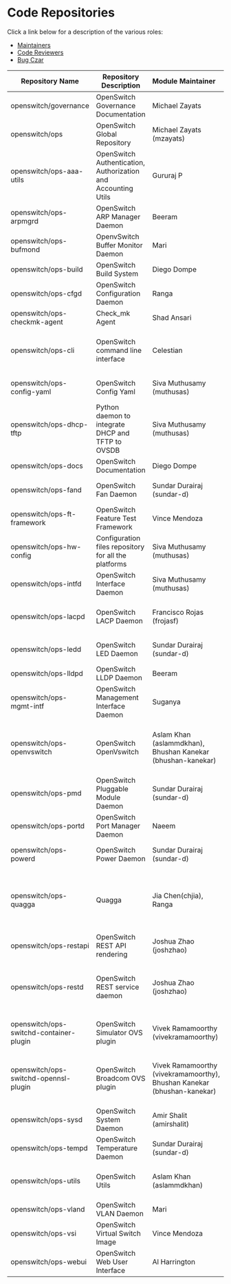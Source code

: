 # Code Repositories

Click a link below for a description of the various roles:
* [Maintainers](http://governance.openswitch.net/governance/maintainers.html)
* [Code Reviewers](http://governance.openswitch.net/governance/core-reviewers.html)
* [Bug Czar](http://governance.openswitch.net/governance/bug-czar.html)

| Repository Name | Repository Description | Module Maintainer | Code Reviewer | Bug czar |
| --------------- | ---------------------- |:----------------- |:------------- |:-------- |
| openswitch/governance | OpenSwitch Governance Documentation | Michael Zayats | Michael Zayats | Michael Zayats |
| openswitch/ops | OpenSwitch Global Repository | Michael Zayats (mzayats) | Michael Zayats (mzayats), Diego Dompe, Jenna Hung | Kuntal Daftary (kuntaldaftary) |
| openswitch/ops-aaa-utils | OpenSwitch Authentication, Authorization and Accounting Utils | Gururaj P | Gururaj P | Sandeep N |
| openswitch/ops-arpmgrd | OpenSwitch ARP Manager Daemon | Beeram | Beeram | Avinash |
| openswitch/ops-bufmond | OpenvSwitch Buffer Monitor Daemon | Mari | Mari, Mithun | Mithun |
| openswitch/ops-build | OpenSwitch Build System | Diego Dompe | Diego Dompe, Jenna Hung | Diego Dompe |
| openswitch/ops-cfgd | OpenSwitch Configuration Daemon | Ranga | Beeram | Chandru |
| openswitch/ops-checkmk-agent | Check_mk Agent | Shad Ansari | Shad Ansari, Ganesh Iyer | Shad Ansari |
| openswitch/ops-cli | OpenSwitch command line interface | Celestian | Celestian, Andres Araya, Ezhilan, Roopashree Bommaganahalli, Jia Chen | Satchit |
| openswitch/ops-config-yaml | OpenSwitch Config Yaml | Siva Muthusamy (muthusas) | Siva Muthusamy (muthusas), Varun Vijayakumar(vijavaru) | Siva Muthusamy (muthusas) |
| openswitch/ops-dhcp-tftp | Python daemon to integrate DHCP and TFTP to OVSDB | Siva Muthusamy (muthusas) | Siva Muthusamy (muthusas), Varun Vijayakumar(vijavaru) | Siva Muthusamy (muthusas) |
| openswitch/ops-docs | OpenSwitch Documentation | Diego Dompe | Diego Dompe | Diego Dompe |
| openswitch/ops-fand | OpenSwitch Fan Daemon | Sundar Durairaj (sundar-d) | Sundar Durairaj (sundar-d), Kiran Vaddey | Sundar Durairaj (sundar-d) |
| openswitch/ops-ft-framework | OpenSwitch Feature Test Framework | Vince Mendoza | Vince Mendoza, Payal Upadhyaya | Vince Mendoza |
| openswitch/ops-hw-config | Configuration files repository for all the platforms | Siva Muthusamy (muthusas) | Siva Muthusamy (muthusas), Ganesh Iyer | Siva Muthusamy (muthusas) |
| openswitch/ops-intfd | OpenSwitch Interface Daemon | Siva Muthusamy (muthusas) | Siva Muthusamy (muthusas), Ganesh Iyer | Siva Muthusamy (muthusas) |
| openswitch/ops-lacpd | OpenSwitch LACP Daemon | Francisco Rojas (frojasf) | Agustin Meneses (agustin-meneses-fuentes), Kattia Chaves (kchavesr) | Noel Delgado (noeldelgadoc) |
| openswitch/ops-ledd | OpenSwitch LED Daemon | Sundar Durairaj (sundar-d) | Sundar Durairaj (sundar-d), Kiran Vaddey | Sundar Durairaj (sundar-d) |
| openswitch/ops-lldpd | OpenSwitch LLDP Daemon | Beeram | Beeram | Beeram |
| openswitch/ops-mgmt-intf | OpenSwitch Management Interface Daemon | Suganya | Suganya, Ranga | Ezhilan |
| openswitch/ops-openvswitch | OpenSwitch OpenVswitch | Aslam Khan (aslammdkhan), Bhushan Kanekar (bhushan-kanekar) | Aslam Khan (aslammdkhan), Ligeo George (ligeo-george), Bhushan Kanekar (bhushan-kanekar) | Aslam Khan (aslammdkhan), Bhushan Kanekar (bhushan-kanekar) |
| openswitch/ops-pmd | OpenSwitch Pluggable Module Daemon | Sundar Durairaj (sundar-d) | Sundar Durairaj (sundar-d), Kiran Vaddey | Sundar Durairaj (sundar-d) |
| openswitch/ops-portd | OpenSwitch Port Manager Daemon | Naeem | Beeram, Naeem | Nirmalya |
| openswitch/ops-powerd | OpenSwitch Power Daemon | Sundar Durairaj (sundar-d) | Sundar Durairaj (sundar-d), Kiran Vaddey | Sundar Durairaj (sundar-d) |
| openswitch/ops-quagga | Quagga | Jia Chen(chjia), Ranga | Jia Chen(chjia), Maheshwari Sirigadi (sirigadi), Aslam Khan (aslammdkhan), Ranga, Beeram, Naeem | Jia Chen(chjia), Naeem |
| openswitch/ops-restapi | OpenSwitch REST API rendering | Joshua Zhao (joshzhao) | Mir Ali (mirmali), Neeta Bhat (bhatnee) | Oleg Spirt (olegspirt) |
| openswitch/ops-restd | OpenSwitch REST service daemon | Joshua Zhao (joshzhao) | Mir Ali (mirmali), Neeta Bhat (bhatnee), Sayali Mane (sayalimane), Joshua Zhao (joshzhao) | Oleg Spirt (olegspirt) |
| openswitch/ops-switchd-container-plugin | OpenSwitch Simulator OVS plugin | Vivek Ramamoorthy (vivekramamoorthy) | Vivek Ramamoorthy (vivekramamoorthy), Ligeo George (ligeo-george) | Vivek Ramamoorthy (vivekramamoorthy) |
| openswitch/ops-switchd-opennsl-plugin | OpenSwitch Broadcom OVS plugin | Vivek Ramamoorthy (vivekramamoorthy), Bhushan Kanekar (bhushan-kanekar) | Vivek Ramamoorthy (vivekramamoorthy), Ligeo George (ligeo-george), Bhushan Kanekar (bhushan-kanekar) | Vivek Ramamoorthy (vivekramamoorthy), Bhushan Kanekar (bhushan-kanekar) |
| openswitch/ops-sysd | OpenSwitch System Daemon | Amir Shalit (amirshalit) | Cihangir Akyol (cakyol), Chinh Le (chinhtle) | Oleg Spirt (olegspirt) |
| openswitch/ops-tempd | OpenSwitch Temperature Daemon | Sundar Durairaj (sundar-d) | Sundar Durairaj (sundar-d), Kiran Vaddey | Sundar Durairaj (sundar-d) |
| openswitch/ops-utils | OpenSwitch Utils | Aslam Khan (aslammdkhan) | Aslam Khan (aslammdkhan), Ligeo George (ligeo-george) | Aslam Khan (aslammdkhan) |
| openswitch/ops-vland | OpenSwitch VLAN Daemon | Mari | Mari | Mithun |
| openswitch/ops-vsi | OpenSwitch Virtual Switch Image | Vince Mendoza | Vince Mendoza, Payal Upadhyaya | Vince Mendoza |
| openswitch/ops-webui | OpenSwitch Web User Interface | Al Harrington | Al Harrington, Frank Wood, Kelsey Dedoshka | Al Harrington |
